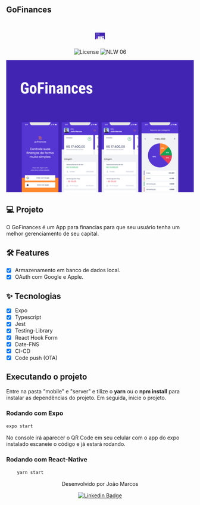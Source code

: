 ## GoFinances


<h1 align="center">
  <img alt="GoFinances" height="18" title="GoFinances" src=".github/Capa.png" />
</h1>


<p align="center">
  <img alt="License" src="https://img.shields.io/static/v1?label=license&message=MIT&color=dc1637&labelColor=0A1033">

 <img src="https://img.shields.io/static/v1?label=Ignite&message=ReactNative&color=dc1637&labelColor=0A1033" alt="NLW 06" />
</p>

![cover](.github/capa.png)

## 💻 Projeto

O GoFinances é um App para financias para que seu usuário tenha um melhor gerenciamento de seu capital.

## :hammer_and_wrench: Features

- [x] Armazenamento em banco de dados local.
- [x] OAuth com Google e Apple.

## ✨ Tecnologias

- [x] Expo
- [x] Typescript
- [x] Jest
- [x] Testing-Library
- [x] React Hook Form
- [x] Date-FNS
- [x] CI-CD
- [x] Code push (OTA)

## Executando o projeto

Entre na pasta "mobile" e "server" e tilize o **yarn** ou o **npm install** para instalar as dependências do projeto.
Em seguida, inicie o projeto.

### Rodando com Expo

```cl
expo start
```

No console irá aparecer o QR Code em seu celular com o app do expo instalado escaneie o código e já estará rodando.

### Rodando com React-Native

```cl
    yarn start
```

<div align="center">
  <p>Desenvolvido por João Marcos</p>

  [![Linkedin Badge](https://img.shields.io/badge/-João%20Marcos-6633cc?style=flat-square&logo=Linkedin&logoColor=white&link=https://www.linkedin.com/in/rodrigo-gon%C3%A7alves-santana/)](https://www.linkedin.com/in/jo%C3%A3o-marcos-belanga-60b8071b6/)
</div>